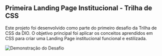 ## Primeira Landing Page Institucional - Trilha de CSS
Este projeto foi desenvolvido como parte do primeiro desafio da Trilha de CSS da DIO. O objetivo principal foi aplicar os conceitos aprendidos em CSS para criar uma Landing Page institucional funcional e estilizada.

![Demonstração do Desafio](./assets/images/desafio.gif)
